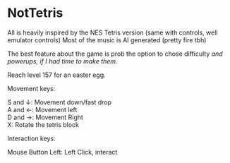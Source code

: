 # NotTetris

All is heavily inspired by the NES Tetris version (same with controls, well emulator controls)
Most of the music is AI generated (pretty fire tbh)

The best feature about the game is prob the option to chose difficulty *and powerups, if I had time to make them*.

Reach level 157 for an easter egg.

Movement keys:

S and ↓: Movement down/fast drop <br>
A and ←: Movement left <br>
D and →: Movement Right <br>
X: Rotate the tetris block <br>

Interaction keys:

Mouse Button Left: Left Click, interact
